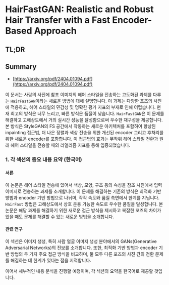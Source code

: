 # HairFastGAN: Realistic and Robust Hair Transfer with a Fast Encoder-Based Approach
## TL;DR
## Summary
- [https://arxiv.org/pdf/2404.01094.pdf](https://arxiv.org/pdf/2404.01094.pdf)

이 문서는 사람의 사진에 참조 이미지의 헤어 스타일을 전송하는 고도화된 과제를 다루는 `HairFastGAN`이라는 새로운 방법에 대해 설명합니다. 이 과제는 다양한 포즈의 사진에 적응하고, 헤어 스타일의 민감성 및 명확한 평가 지표의 부재로 인해 어렵습니다. 현재 최고의 방식은 너무 느리고, 빠른 방식은 품질이 낮습니다. `HairFastGAN`은 이 문제를 해결하고 고해상도에서 거의 실시간 성능을 달성함으로써 우수한 재구성을 제공합니다. 본 방식은 StyleGAN의 FS 공간에서 작동하는 새로운 아키텍처를 포함하여 향상된 inpainting 접근법, 더 나은 정렬과 색상 전송을 위한 개선된 encoder 그리고 후처리를 위한 새로운 encoder를 포함합니다. 이 접근법의 효과는 무작위 헤어 스타일 전환과 원래 헤어 스타일을 전송할 때의 리얼리즘 지표를 통해 입증되었습니다.

### 1. 각 섹션의 중요 내용 요약 (한국어)

#### 서론

이 논문은 헤어 스타일 전송에 있어서 색상, 모양, 구조 등의 속성을 참조 사진에서 입력 이미지로 전송하는 과제를 소개합니다. 이 문제를 해결하는 기존의 방식은 최적화 기반 방법과 encoder 기반 방법으로 나뉘며, 각각 속도와 품질 측면에서 한계를 지닙니다. `HairFast` 방법은 고해상도에서 상호 운용 가능한 속도로 우수한 품질을 달성합니다. 본 논문은 해당 과제를 해결하기 위한 새로운 접근 방식을 제시하고 복잡한 포즈의 차이가 있을 때도 문제를 해결할 수 있는 새로운 방법을 소개합니다.

#### 관련 연구

이 섹션은 이미지 생성, 특히 사람 얼굴 이미지 생성 분야에서의 GANs(Generative Adversarial Networks)의 진보를 소개합니다. 또한, 최적화 기반 방법과 encoder 기반 방법의 두 가지 주요 접근 방식을 비교하며, 둘 모두 다른 포즈의 사진 간의 전환 문제를 해결하는 데 한계가 있다는 점을 지적합니다.

이어서 세부적인 내용 분석을 진행할 예정이며, 각 섹션의 요약을 한국어로 제공할 것입니다.